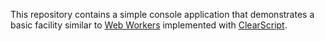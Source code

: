 This repository contains a simple console application that demonstrates a basic facility similar to [Web Workers](https://html.spec.whatwg.org/#workers) implemented with [ClearScript](https://github.com/microsoft/ClearScript).
